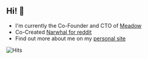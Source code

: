 ## Hi! 👋

- I'm currently the Co-Founder and CTO of [Meadow](https://getmeadow.com)
- Co-Created [Narwhal for reddit](http://getnarwhal.com/)
- Find out more about me on my [personal site](http://rickharrison.com/)

![Hits](https://hitcounter.pythonanywhere.com/count/tag.svg?url=https://github.com/rickharrison/)
